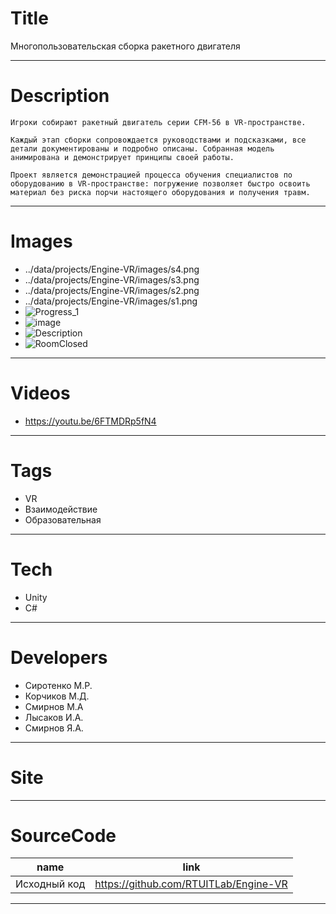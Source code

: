 # Title

Многопользовательская сборка ракетного двигателя

---

# Description

```
Игроки собирают ракетный двигатель серии CFM-56 в VR-пространстве.

Каждый этап сборки сопровождается руководствами и подсказками, все детали документированы и подробно описаны. Собранная модель анимирована и демонстрирует принципы своей работы.

Проект является демонстрацией процесса обучения специалистов по оборудованию в VR-пространстве: погружение позволяет быстро освоить материал без риска порчи настоящего оборудования и получения травм.

```

---

# Images

- ../data/projects/Engine-VR/images/s4.png
- ../data/projects/Engine-VR/images/s3.png
- ../data/projects/Engine-VR/images/s2.png
- ../data/projects/Engine-VR/images/s1.png
- ![Progress_1](https://user-images.githubusercontent.com/46666053/141155619-bb28a0e8-fd3b-4359-97e5-36f3d1cf71c3.png)
- ![image](https://user-images.githubusercontent.com/46666053/141160470-a31d20dd-86bd-4be8-9308-a631227b5ba0.png)
- ![Description](https://user-images.githubusercontent.com/46666053/141155697-f247130d-e9a9-4f7d-812c-7a328e3022af.png)
- ![RoomClosed](https://user-images.githubusercontent.com/46666053/141155722-2e5c8eab-dfef-42f7-ae67-daf43e1756d6.png)

---

# Videos

- https://youtu.be/6FTMDRp5fN4

---

# Tags

- VR
- Взаимодействие
- Образовательная

---

# Tech

- Unity
- C#

---

# Developers

- Сиротенко М.Р.
- Корчиков М.Д.
- Смирнов М.А
- Лысаков И.А.
- Смирнов Я.А.

---

# Site

---

# SourceCode

| name         | link                                  |
| ------------ | ------------------------------------- |
| Исходный код | https://github.com/RTUITLab/Engine-VR |

---
